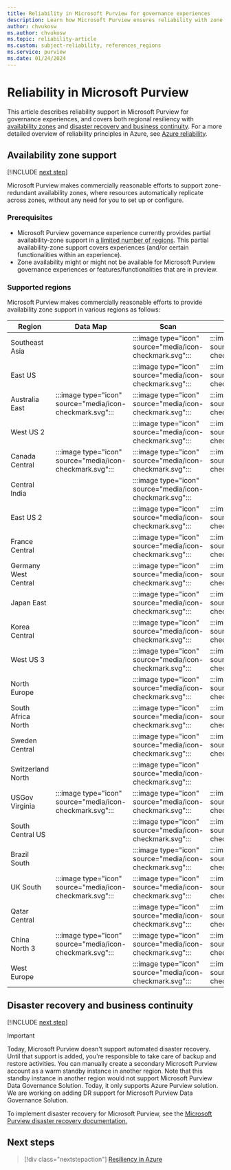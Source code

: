 ```yaml
---
title: Reliability in Microsoft Purview for governance experiences
description: Learn how Microsoft Purview ensures reliability with zone redundancy, disaster recovery, and business continuity for resilient data governance.
author: chvukosw
ms.author: chvukosw
ms.topic: reliability-article
ms.custom: subject-reliability, references_regions
ms.service: purview
ms.date: 01/24/2024
---
```


# Reliability in Microsoft Purview

This article describes reliability support in Microsoft Purview for governance experiences, and covers both regional resiliency with [availability zones](#availability-zone-support) and [disaster recovery and business continuity](#disaster-recovery-and-business-continuity). For a more detailed overview of reliability principles in Azure, see [Azure reliability](/azure/well-architected/reliability/).

## Availability zone support

[!INCLUDE [next step](includes/reliability-availability-zone-description-include.md)]

Microsoft Purview makes commercially reasonable efforts to support zone-redundant availability zones, where resources automatically replicate across zones, without any need for you to set up or configure.

### Prerequisites

- Microsoft Purview governance experience currently provides partial availability-zone support in [a limited number of regions](#supported-regions). This partial availability-zone support covers experiences (and/or certain functionalities within an experience).
- Zone availability might or might not be available for Microsoft Purview governance experiences or features/functionalities that are in preview.

### Supported regions

Microsoft Purview makes commercially reasonable efforts to provide availability zone support in various regions as follows:

| Region | Data Map  | Scan | Policy | Insights |
| ---     | ---      | ---  | ---    | ---     |
|Southeast Asia||:::image type="icon" source="media/icon-checkmark.svg":::|:::image type="icon" source="media/icon-checkmark.svg":::|:::image type="icon" source="media/icon-checkmark.svg":::|
|East US||:::image type="icon" source="media/icon-checkmark.svg":::|:::image type="icon" source="media/icon-checkmark.svg":::|:::image type="icon" source="media/icon-checkmark.svg":::|
|Australia East|:::image type="icon" source="media/icon-checkmark.svg":::|:::image type="icon" source="media/icon-checkmark.svg":::|:::image type="icon" source="media/icon-checkmark.svg"::: |:::image type="icon" source="media/icon-checkmark.svg":::|
|West US 2||:::image type="icon" source="media/icon-checkmark.svg":::|:::image type="icon" source="media/icon-checkmark.svg":::|:::image type="icon" source="media/icon-checkmark.svg":::|
|Canada Central|:::image type="icon" source="media/icon-checkmark.svg":::|:::image type="icon" source="media/icon-checkmark.svg":::|:::image type="icon" source="media/icon-checkmark.svg"::: |:::image type="icon" source="media/icon-checkmark.svg":::|
|Central India||:::image type="icon" source="media/icon-checkmark.svg":::||:::image type="icon" source="media/icon-checkmark.svg":::|
|East US 2||:::image type="icon" source="media/icon-checkmark.svg":::|:::image type="icon" source="media/icon-checkmark.svg":::|:::image type="icon" source="media/icon-checkmark.svg":::|
|France Central||:::image type="icon" source="media/icon-checkmark.svg":::|:::image type="icon" source="media/icon-checkmark.svg":::|:::image type="icon" source="media/icon-checkmark.svg":::|
|Germany West Central||:::image type="icon" source="media/icon-checkmark.svg":::|:::image type="icon" source="media/icon-checkmark.svg":::|:::image type="icon" source="media/icon-checkmark.svg":::|
|Japan East||:::image type="icon" source="media/icon-checkmark.svg":::|:::image type="icon" source="media/icon-checkmark.svg":::|:::image type="icon" source="media/icon-checkmark.svg":::|
|Korea Central||:::image type="icon" source="media/icon-checkmark.svg":::|:::image type="icon" source="media/icon-checkmark.svg":::|:::image type="icon" source="media/icon-checkmark.svg":::|
|West US 3||:::image type="icon" source="media/icon-checkmark.svg":::|:::image type="icon" source="media/icon-checkmark.svg":::|:::image type="icon" source="media/icon-checkmark.svg":::|
|North Europe||:::image type="icon" source="media/icon-checkmark.svg":::|:::image type="icon" source="media/icon-checkmark.svg":::|:::image type="icon" source="media/icon-checkmark.svg":::|
|South Africa North||:::image type="icon" source="media/icon-checkmark.svg":::|:::image type="icon" source="media/icon-checkmark.svg":::|:::image type="icon" source="media/icon-checkmark.svg":::|
|Sweden Central||:::image type="icon" source="media/icon-checkmark.svg":::|:::image type="icon" source="media/icon-checkmark.svg":::|:::image type="icon" source="media/icon-checkmark.svg"::: |
|Switzerland North||:::image type="icon" source="media/icon-checkmark.svg":::|||
|USGov Virginia|:::image type="icon" source="media/icon-checkmark.svg":::|:::image type="icon" source="media/icon-checkmark.svg":::|:::image type="icon" source="media/icon-checkmark.svg"::: |:::image type="icon" source="media/icon-checkmark.svg":::|
|South Central US||:::image type="icon" source="media/icon-checkmark.svg":::|:::image type="icon" source="media/icon-checkmark.svg":::|:::image type="icon" source="media/icon-checkmark.svg":::|
|Brazil South||:::image type="icon" source="media/icon-checkmark.svg":::|:::image type="icon" source="media/icon-checkmark.svg":::|:::image type="icon" source="media/icon-checkmark.svg":::|
|UK South|:::image type="icon" source="media/icon-checkmark.svg":::|:::image type="icon" source="media/icon-checkmark.svg":::|:::image type="icon" source="media/icon-checkmark.svg"::: |:::image type="icon" source="media/icon-checkmark.svg":::|
|Qatar Central||:::image type="icon" source="media/icon-checkmark.svg":::|:::image type="icon" source="media/icon-checkmark.svg":::|:::image type="icon" source="media/icon-checkmark.svg":::|
|China North 3|:::image type="icon" source="media/icon-checkmark.svg":::|:::image type="icon" source="media/icon-checkmark.svg":::|:::image type="icon" source="media/icon-checkmark.svg"::: |:::image type="icon" source="media/icon-checkmark.svg":::|
|West Europe||:::image type="icon" source="media/icon-checkmark.svg":::|:::image type="icon" source="media/icon-checkmark.svg":::|:::image type="icon" source="media/icon-checkmark.svg":::|

## Disaster recovery and business continuity

[!INCLUDE [next step](includes/reliability-disaster-recovery-description-include.md)]

>[!IMPORTANT]
>Today, Microsoft Purview doesn't support automated disaster recovery. Until that support is added, you're responsible to take care of backup and restore activities. You can manually create a secondary Microsoft Purview account as a warm standby instance in another region. Note that this standby instance in another region would not support Microsoft Purview Data Governance Solution. Today, it only supports Azure Purview solution. We are working on adding DR support for Microsoft Purview Data Governance Solution.

To implement disaster recovery for Microsoft Purview, see the [Microsoft Purview disaster recovery documentation.](/purview/disaster-recovery)

## Next steps

> [!div class="nextstepaction"]
> [Resiliency in Azure](/azure/well-architected/reliability/)
